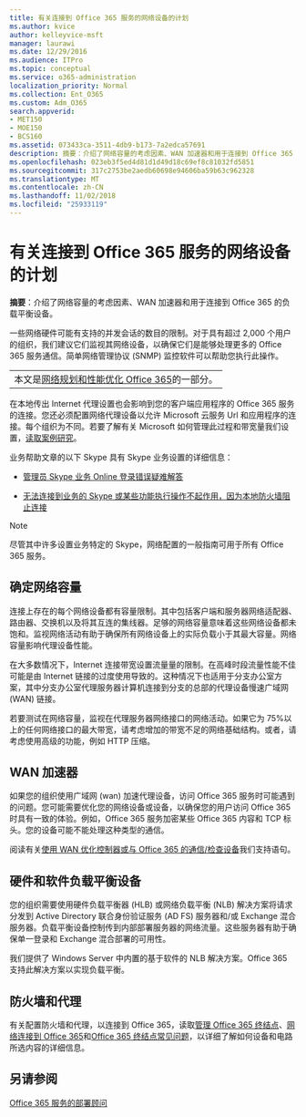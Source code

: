 ```yaml
---
title: 有关连接到 Office 365 服务的网络设备的计划
ms.author: kvice
author: kelleyvice-msft
manager: laurawi
ms.date: 12/29/2016
ms.audience: ITPro
ms.topic: conceptual
ms.service: o365-administration
localization_priority: Normal
ms.collection: Ent_O365
ms.custom: Adm_O365
search.appverid:
- MET150
- MOE150
- BCS160
ms.assetid: 073433ca-3511-4db9-b173-7a2edca57691
description: 摘要：介绍了网络容量的考虑因素、WAN 加速器和用于连接到 Office 365 的负载平衡设备。
ms.openlocfilehash: 023eb3f5ed4d81d1d49d18c69ef8c81032fd5851
ms.sourcegitcommit: 317c2753be2aedb60698e94606ba59b63c962328
ms.translationtype: MT
ms.contentlocale: zh-CN
ms.lasthandoff: 11/02/2018
ms.locfileid: "25933119"
---
```

# <a name="plan-for-network-devices-that-connect-to-office-365-services"></a>有关连接到 Office 365 服务的网络设备的计划

 **摘要**：介绍了网络容量的考虑因素、WAN 加速器和用于连接到 Office 365 的负载平衡设备。
  
一些网络硬件可能有支持的并发会话的数目的限制。对于具有超过 2,000 个用户的组织，我们建议它们监视其网络设备，以确保它们是能够处理更多的 Office 365 服务通信。简单网络管理协议 (SNMP) 监控软件可以帮助您执行此操作。

||
|:-----|
| 本文是[网络规划和性能优化 Office 365](https://aka.ms/tune)的一部分。|

在本地传出 Internet 代理设置也会影响到您的客户端应用程序的 Office 365 服务的连接。您还必须配置网络代理设备以允许 Microsoft 云服务 Url 和应用程序的连接。每个组织为不同。若要了解有关 Microsoft 如何管理此过程和带宽量我们设置，[读取案例研究](https://www.microsoft.com/itshowcase/Article/Content/631/Optimizing-network-performance-for-Microsoft-Office-365)。
  
业务帮助文章的以下 Skype 具有 Skype 业务设置的详细信息：
  
- [管理员 Skype 业务 Online 登录错误疑难解答](https://docs.microsoft.com/skypeforbusiness/set-up-skype-for-business-online/troubleshooting-sign-in-errors-for-admins)

- [无法连接到业务的 Skype 或某些功能执行操作不起作用，因为本地防火墙阻止连接](https://go.microsoft.com/fwlink/p/?LinkID=243625)

> [!NOTE]
> 尽管其中许多设置业务特定的 Skype，网络配置的一般指南可用于所有 Office 365 服务。
  
## <a name="determining-network-capacity"></a>确定网络容量

连接上存在的每个网络设备都有容量限制。其中包括客户端和服务器网络适配器、路由器、交换机以及将其互连的集线器。足够的网络容量意味着这些网络设备都未饱和。监视网络活动有助于确保所有网络设备上的实际负载小于其最大容量。网络容量影响代理设备性能。
  
在大多数情况下，Internet 连接带宽设置流量量的限制。在高峰时段流量性能不佳可能是由 Internet 链接的过度使用导致的。这种情况下也适用于分支办公室方案，其中分支办公室代理服务器计算机连接到分支的总部的代理设备慢速广域网 (WAN) 链接。
  
若要测试在网络容量，监视在代理服务器网络接口的网络活动。如果它为 75%以上的任何网络接口的最大带宽，请考虑增加的带宽不足的网络基础结构。或者，请考虑使用高级的功能，例如 HTTP 压缩。
  
## <a name="wan-accelerators"></a>WAN 加速器

如果您的组织使用广域网 (wan) 加速代理设备，访问 Office 365 服务时可能遇到的问题。您可能需要优化您的网络设备或设备，以确保您的用户访问 Office 365 时具有一致的体验。例如，Office 365 服务加密某些 Office 365 内容和 TCP 标头。您的设备可能不能处理这种类型的通信。
  
阅读有关[使用 WAN 优化控制器或与 Office 365 的通信/检查设备](https://support.microsoft.com/kb/2690045)我们支持语句。
  
## <a name="hardware-and-software-load-balancing-devices"></a>硬件和软件负载平衡设备

您的组织需要使用硬件负载平衡器 (HLB) 或网络负载平衡 (NLB) 解决方案将请求分发到 Active Directory 联合身份验证服务 (AD FS) 服务器和/或 Exchange 混合服务器。负载平衡设备控制传到内部部署服务器的网络流量。这些服务器有助于确保单一登录和 Exchange 混合部署的可用性。
  
我们提供了 Windows Server 中内置的基于软件的 NLB 解决方案。Office 365 支持此解决方案以实现负载平衡。
  
## <a name="firewalls-and-proxies"></a>防火墙和代理

有关配置防火墙和代理，以连接到 Office 365，读取[管理 Office 365 终结点](https://support.office.com/article/99cab9d4-ef59-4207-9f2b-3728eb46bf9a)、[网络连接到 Office 365](network-connectivity.md)和[Office 365 终结点常见问题](https://support.office.com/article/d4088321-1c89-4b96-9c99-54c75cae2e6d)，以详细了解如何设备和电路所选内容的详细信息。
  
## <a name="see-also"></a>另请参阅

[Office 365 服务的部署顾问](deployment-advisors-for-office-365.md)
